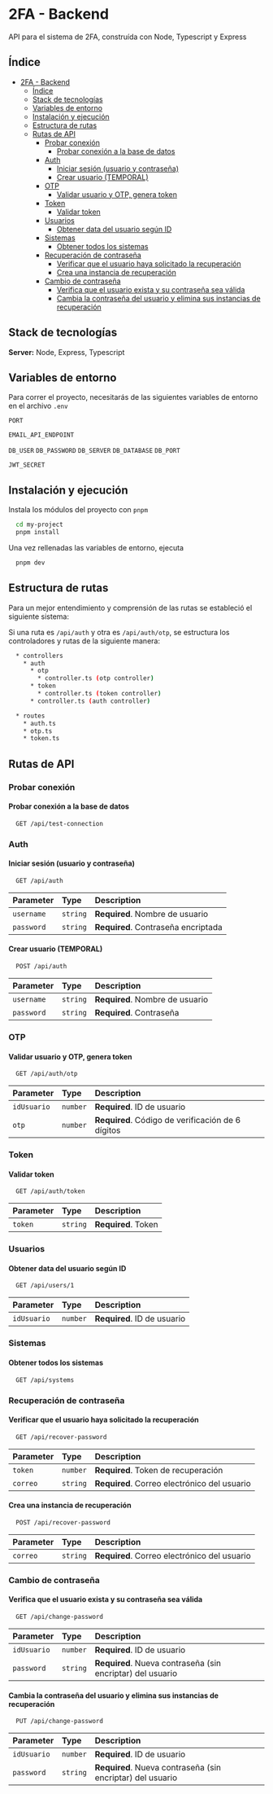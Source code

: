 # 2FA - Backend

API para el sistema de 2FA, construída con Node, Typescript y Express

## Índice

- [2FA - Backend](#2fa---backend)
  - [Índice](#índice)
  - [Stack de tecnologías](#stack-de-tecnologías)
  - [Variables de entorno](#variables-de-entorno)
  - [Instalación y ejecución](#instalación-y-ejecución)
  - [Estructura de rutas](#estructura-de-rutas)
  - [Rutas de API](#rutas-de-api)
    - [Probar conexión](#probar-conexión)
      - [Probar conexión a la base de datos](#probar-conexión-a-la-base-de-datos)
    - [Auth](#auth)
      - [Iniciar sesión (usuario y contraseña)](#iniciar-sesión-usuario-y-contraseña)
      - [Crear usuario (TEMPORAL)](#crear-usuario-temporal)
    - [OTP](#otp)
      - [Validar usuario y OTP, genera token](#validar-usuario-y-otp-genera-token)
    - [Token](#token)
      - [Validar token](#validar-token)
    - [Usuarios](#usuarios)
      - [Obtener data del usuario según ID](#obtener-data-del-usuario-según-id)
    - [Sistemas](#sistemas)
      - [Obtener todos los sistemas](#obtener-todos-los-sistemas)
    - [Recuperación de contraseña](#recuperación-de-contraseña)
      - [Verificar que el usuario haya solicitado la recuperación](#verificar-que-el-usuario-haya-solicitado-la-recuperación)
      - [Crea una instancia de recuperación](#crea-una-instancia-de-recuperación)
    - [Cambio de contraseña](#cambio-de-contraseña)
      - [Verifica que el usuario exista y su contraseña sea válida](#verifica-que-el-usuario-exista-y-su-contraseña-sea-válida)
      - [Cambia la contraseña del usuario y elimina sus instancias de recuperación](#cambia-la-contraseña-del-usuario-y-elimina-sus-instancias-de-recuperación)

## Stack de tecnologías

**Server:** Node, Express, Typescript

## Variables de entorno

Para correr el proyecto, necesitarás de las siguientes variables de entorno en el archivo `.env`

`PORT`

`EMAIL_API_ENDPOINT`

`DB_USER`
`DB_PASSWORD`
`DB_SERVER`
`DB_DATABASE`
`DB_PORT`

`JWT_SECRET`

## Instalación y ejecución

Instala los módulos del proyecto con `pnpm`

```bash
  cd my-project
  pnpm install
```

Una vez rellenadas las variables de entorno, ejecuta

```bash
  pnpm dev
```

## Estructura de rutas

Para un mejor entendimiento y comprensión de las rutas se estableció el siguiente sistema:

Si una ruta es `/api/auth` y otra es `/api/auth/otp`, se estructura los controladores y rutas de la siguiente manera:

```bash
  * controllers
    * auth
      * otp
        * controller.ts (otp controller)
      * token
        * controller.ts (token controller)
      * controller.ts (auth controller)
```

```bash
  * routes
    * auth.ts
    * otp.ts
    * token.ts
```

## Rutas de API

### Probar conexión

#### Probar conexión a la base de datos

```http
  GET /api/test-connection
```

### Auth

#### Iniciar sesión (usuario y contraseña)

```http
  GET /api/auth
```

| Parameter  | Type     | Description                         |
| :--------- | :------- | :---------------------------------- |
| `username` | `string` | **Required**. Nombre de usuario     |
| `password` | `string` | **Required**. Contraseña encriptada |

#### Crear usuario (TEMPORAL)

```http
  POST /api/auth
```

| Parameter  | Type     | Description                     |
| :--------- | :------- | :------------------------------ |
| `username` | `string` | **Required**. Nombre de usuario |
| `password` | `string` | **Required**. Contraseña        |

### OTP

#### Validar usuario y OTP, genera token

```http
  GET /api/auth/otp
```

| Parameter   | Type     | Description                                       |
| :---------- | :------- | :------------------------------------------------ |
| `idUsuario` | `number` | **Required**. ID de usuario                       |
| `otp`       | `number` | **Required**. Código de verificación de 6 dígitos |

### Token

#### Validar token

```http
  GET /api/auth/token
```

| Parameter | Type     | Description         |
| :-------- | :------- | :------------------ |
| `token`   | `string` | **Required**. Token |

### Usuarios

#### Obtener data del usuario según ID

```http
  GET /api/users/1
```

| Parameter   | Type     | Description                 |
| :---------- | :------- | :-------------------------- |
| `idUsuario` | `number` | **Required**. ID de usuario |

### Sistemas

#### Obtener todos los sistemas

```http
  GET /api/systems
```

### Recuperación de contraseña

#### Verificar que el usuario haya solicitado la recuperación

```http
  GET /api/recover-password
```

| Parameter | Type     | Description                                  |
| :-------- | :------- | :------------------------------------------- |
| `token`   | `number` | **Required**. Token de recuperación          |
| `correo`  | `string` | **Required**. Correo electrónico del usuario |

#### Crea una instancia de recuperación

```http
  POST /api/recover-password
```

| Parameter | Type     | Description                                  |
| :-------- | :------- | :------------------------------------------- |
| `correo`  | `string` | **Required**. Correo electrónico del usuario |

### Cambio de contraseña

#### Verifica que el usuario exista y su contraseña sea válida

```http
  GET /api/change-password
```

| Parameter   | Type     | Description                                                |
| :---------- | :------- | :--------------------------------------------------------- |
| `idUsuario` | `number` | **Required**. ID de usuario                                |
| `password`  | `string` | **Required**. Nueva contraseña (sin encriptar) del usuario |

#### Cambia la contraseña del usuario y elimina sus instancias de recuperación

```http
  PUT /api/change-password
```

| Parameter   | Type     | Description                                                |
| :---------- | :------- | :--------------------------------------------------------- |
| `idUsuario` | `number` | **Required**. ID de usuario                                |
| `password`  | `string` | **Required**. Nueva contraseña (sin encriptar) del usuario |
